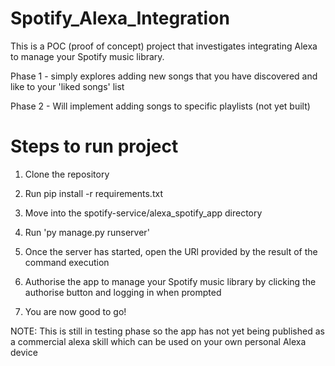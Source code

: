 # Spotify_Alexa_Integration

This is a POC (proof of concept) project that investigates integrating Alexa to manage your Spotify music library. 

Phase 1 - simply explores adding new songs that you have discovered and like to your 'liked songs' list

Phase 2 - Will implement adding songs to specific playlists (not yet built)

# Steps to run project

1. Clone the repository

2. Run pip install -r requirements.txt

3. Move into the spotify-service/alexa_spotify_app directory

4. Run 'py manage.py runserver'

5. Once the server has started, open the URl provided by the result of the command execution

6. Authorise the app to manage your Spotify music library by clicking the authorise button and logging in when prompted

7. You are now good to go! 

NOTE: This is still in testing phase so the app has not yet being published as a commercial alexa skill which can be used on your own personal Alexa device